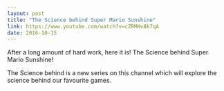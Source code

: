 ```yaml
---
layout: post
title: "The Science behind Super Mario Sunshine"
link: https://www.youtube.com/watch?v=cZRMHv8k7qA
date: 2016-10-15
---
```


After a long amount of hard work, here it is! The Science behind Super Mario Sunshine! 

The Science behind is a new series on this channel which will explore the science behind our favourite games.